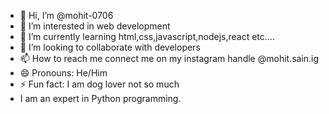 - 👋 Hi, I’m @mohit-0706
- 👀 I’m interested in web development
- 🌱 I’m currently learning html,css,javascript,nodejs,react etc....
- 💞️ I’m looking to collaborate with developers
- 📫 How to reach me connect me on my instagram handle @mohit.sain.ig
- 😄 Pronouns: He/Him
- ⚡ Fun fact: I am dog lover not so much
- I am an expert in Python programming.

<!---
mohit-0706/mohit-0706 is a ✨ special ✨ repository because its `README.md` (this file) appears on your GitHub profile.
You can click the Preview link to take a look at your changes.
--->

